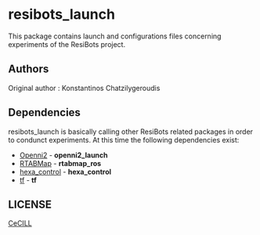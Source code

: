 # resibots_launch

This package contains launch and configurations files concerning experiments of the ResiBots project.

## Authors
Original author : Konstantinos Chatzilygeroudis

## Dependencies
resibots_launch is basically calling other ResiBots related packages in order to condunct experiments. At this time the following dependencies exist:

* [Openni2] - **openni2_launch**
* [RTABMap] - **rtabmap_ros**
* [hexa_control] - **hexa_control**
* [tf] - **tf**


## LICENSE

[CeCILL]


[openni2]: http://wiki.ros.org/openni2_launch
[rtabmap]: http://wiki.ros.org/rtabmap_ros
[hexa_control]: https://github.com/resibots/hexa_control
[tf]: http://wiki.ros.org/tf
[CeCILL]: http://www.cecill.info/index.en.html